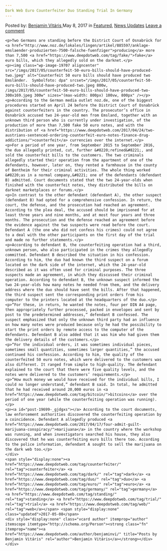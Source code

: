 ```yaml
---
Dark Web Euro Counterfeiter Duo Standing Trial In Germany
---
```

<article class="post-listing post-19699 post type-post status-publish format-standard has-post-thumbnail hentry  tag-counterfeiter tag-dark tag-duo tag-euro tag-germany tag-standing tag-trial tag-web">
    <div class="post-inner">
        <span>Posted by: <a href="https://www.deepdotweb.com/author/benjaminvi/" title="">Benjamin Vitáris </a></span>
    <span>May 8, 2017</span>
    <span>in <a href="https://www.deepdotweb.com/category/deepdot-news/" rel="category tag">Featured</a>, <a href="https://www.deepdotweb.com/category/news-updates/" rel="category tag">News Updates</a></span>
    <span><a href="https://www.deepdotweb.com/2017/05/08/dark-web-euro-counterfeiter-duo-standing-trial-germany/#respond">Leave a comment</a></span>
    </p>
    <div class="clear"></div>
    
    <p>Two Germans are standing before the District Court of Osnabrück for <a href="http://www.noz.de/lokales/lingen/artikel/885597/anklage-emslaender-produzierten-7500-falsche-fuenfziger">producing</a> more than 7,500 <a href="https://www.deepdotweb.com/tag/fake/">fake</a> euro bills, which they allegedly sold on the darknet.</p>
    <p><img class="wp-image-19707 aligncenter" src="/imgs/2017/05/counterfeit-50-euro-bills-should-have-produced-two.jpeg" alt="Counterfeit 50 euro bills should have produced two Emsländer.  Symbolfoto: dpa" srcset="/imgs/2017/05/counterfeit-50-euro-bills-should-have-produced-two.jpeg 800w, /imgs/2017/05/counterfeit-50-euro-bills-should-have-produced-two-300x169.jpeg 300w" sizes="(max-width: 800px) 100vw, 800px" /></p>
    <p>According to the German media outlet noz.de, one of the biggest procedures started on April 24 before the District Court of Osnabrück against counterfeiters in the country. The prosecutor’s office in Osnabrück accused two 24-year-old men from Emsland, together with an unknown third person who is currently under investigation, of the production of more than 7,500 fake 50 euro notes, and with the distribution of <a href="https://www.deepdotweb.com/2017/04/24/two-austrians-sentenced-ordering-counterfeit-euro-notes-finance-drug-addictions/">counterfeit</a> currencies over the internet.</p>
    <p>For a period of one year, from September 2015 to September 2016, the duo allegedly printed, cut, further &#8220;refined&#8221;, and sold the counterfeit bills to the customers. The two criminals allegedly started their operation from the apartment of one of the defendants, however, later on, they rented a farmhouse in the county of Bentheim for their criminal activities. The whole thing worked &#8220;as in a normal company,&#8221; one of the defendants (defendant B) admitted. Court documents stated that the two 24-year-olds when finished with the counterfeit notes, they distributed the bills on darknet marketplaces or forums.</p>
    <p>In contrast to the other defendant (defendant A), the other suspect (defendant B) had opted for a comprehensive confession. In return, the court, the defense, and the prosecution had reached an agreement. According to the plea deal, the accused should be imprisoned for at least three years and nine months, and at most four years and three months. The prosecution and the defense reached an agreement before the evidence against the two suspects were read before the court. Defendant A (the one who did not confess his crimes) could not agree to a deal with the other participants on the first day of the trial and made no further statements.</p>
    <p>According to defendant B, the counterfeiting operation had a third, unknown person, who also participated in the crimes they allegedly committed. Defendant B described the situation in his confession. According to him, the duo had known the third suspect on a forum located on the dark side of the internet, which the 24-year-old described as it was often used for criminal purposes. The three suspects made an agreement, in which they discussed their criminal operation. According to defendant B, the unknown suspect informed the two 24-year-olds how many notes he needed from them, and the delivery address where the duo should have sent the bills. After that happened, the third suspect sent the corresponding print orders from his computer to the printers located at the headquarters of the duo.</p>
    <p>“For these, in return, he wanted the notes, four per DIN A4 page, then appropriately further processed, packed in envelopes and sent by post to the predetermined addresses,” defendant B confessed. The suspect emphasized that only the unknown third party had an influence on how many notes were produced because only he had the possibility to start the print orders by remote access to the computer of the defendants. Defendant B also added that it was him who had given them the delivery details of the customers.</p>
    <p>“For the individual orders, it was sometimes individual pieces, sometimes small quantities, sometimes larger quantities,” the accused continued his confession. According to him, the quality of the counterfeited 50 euro notes, which were delivered to the customers was also different. It ranged from simple to high-quality. The defendant explained to the court that there were five quality levels, and the notes were delivered to the customers’ requirements.</p>
    <p>“How much money we would have received for the individual bills, I could no longer understand,” defendant B said. In total, he admitted that he had received around 20,000 euros in <a href="https://www.deepdotweb.com/tag/bitcoin/">bitcoins</a> over the period of one year (while the counterfeiting operation was running).</p>
    <p><a id="post-19699-_gjdgxs"></a> According to the court documents, law enforcement authorities discovered the counterfeiting operation by a coincidence. Defendant A allegedly produced <a href="https://www.deepdotweb.com/2017/04/17/four-admit-guilt-marijuana-conspiracy/">marijuana</a> in the country where the workshop was running, and when investigators searched his house, they also discovered that he was counterfeiting euro bills there too. According to the police information, defendant A sought to sell the marijuana on the dark web too.</p>
    </div>
    <span style="display:none"><a href="https://www.deepdotweb.com/tag/counterfeiter/" rel="tag">counterfeiter</a> <a href="https://www.deepdotweb.com/tag/dark/" rel="tag">dark</a> <a href="https://www.deepdotweb.com/tag/duo/" rel="tag">duo</a> <a href="https://www.deepdotweb.com/tag/euro/" rel="tag">euro</a> <a href="https://www.deepdotweb.com/tag/germany/" rel="tag">germany</a> <a href="https://www.deepdotweb.com/tag/standing/" rel="tag">standing</a> <a href="https://www.deepdotweb.com/tag/trial/" rel="tag">trial</a> <a href="https://www.deepdotweb.com/tag/web/" rel="tag">web</a></span> <span style="display:none" class="updated">2017-05-08</span>
    <div style="display:none" class="vcard author" itemprop="author" itemscope itemtype="http://schema.org/Person"><strong class="fn" itemprop="name"><a href="https://www.deepdotweb.com/author/benjaminvi/" title="Posts by Benjamin Vitáris" rel="author">Benjamin Vitáris</a></strong></div>
    </div>
</article>

